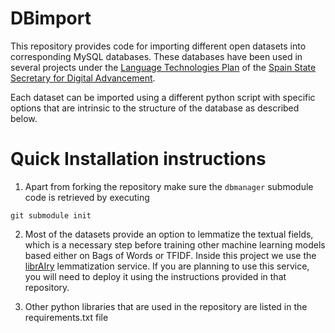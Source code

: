 # DBimport

This repository provides code for importing different open datasets into corresponding MySQL databases. These databases have been used in several projects under the [Language Technologies Plan](https://www.plantl.gob.es/) of the [Spain State Secretary for Digital Advancement](https://avancedigital.gob.es).

Each dataset can be imported using a different python script with specific options that are intrinsic to the structure of the database as described below.


# Quick Installation instructions

1. Apart from forking the repository make sure the `dbmanager` submodule code is retrieved by executing

```
git submodule init
```

2. Most of the datasets provide an option to lemmatize the textual fields, which is a necessary step before training other machine learning models based either on Bags of Words or TFIDF. Inside this project we use the [librAIry](https://github.com/librairy/nlp) lemmatization service. If you are planning to use this service, you will need to deploy it using the instructions provided in that repository.

3. Other python libraries that are used in the repository are listed in the requirements.txt file
